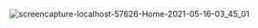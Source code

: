
![screencapture-localhost-57626-Home-2021-05-16-03_45_01](https://user-images.githubusercontent.com/80150887/118394565-40e2f800-b5fa-11eb-97f5-20b032d68023.png)

